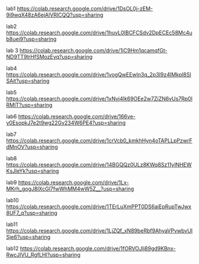 lab1
https://colab.research.google.com/drive/1DsOL0j-zEM-9i9wqX48zA6ejAlVRICQQ?usp=sharing

lab2
https://colab.research.google.com/drive/1huvL0IBCFCSdv2DpECEc58Mc4ub8uei9?usp=sharing

lab 3 
https://colab.research.google.com/drive/1iC9Hm1qcamqfGt-ND9TT9IrHfSMozEyq?usp=sharing

lab4
https://colab.research.google.com/drive/1vogQwEEwln3q_2p3I9z4IMkpl8SlSAit?usp=sharing

lab5
https://colab.research.google.com/drive/1xNvj4lk69OEe2w7ZiZN6vUs7Rp0lRMIT?usp=sharing

lab6
https://colab.research.google.com/drive/166ve-y0EsopkJ7e2t9wg22Gv234W6PE4?usp=sharing

lab7
https://colab.research.google.com/drive/1crVcb0_kmkhHyn4oTAPLLpPzwrFdMnOV?usp=sharing

lab8
https://colab.research.google.com/drive/14BGQQz0ULz8KWq8Sz11ylNHEWKsJleYk?usp=sharing

lab9
https://colab.research.google.com/drive/1Lx-MKrh_gogJ8lXcGl7fwWhMM4wW5Z__?usp=sharing

lab10
https://colab.research.google.com/drive/1TErLuXmPPT0DS6aiEpRupTwJwx8UF7_q?usp=sharing

lab11
https://colab.research.google.com/drive/1LjZQf_xN89beRbf9AhyaVPvwbvUISje6?usp=sharing

lab12
https://colab.research.google.com/drive/1fORVOJlj89gd9KBnx-RwcJIVU_RgfLHl?usp=sharing

